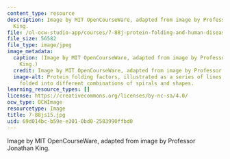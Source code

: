 ```yaml
---
content_type: resource
description: Image by MIT OpenCourseWare, adapted from image by Professor Jonathan
  King.
file: /ol-ocw-studio-app/courses/7-88j-protein-folding-and-human-disease-spring-2015/69d014bcb59ee3010bd02583990ffbd0_7-88js15.jpg
file_size: 56582
file_type: image/jpeg
image_metadata:
  caption: (Image by MIT OpenCourseWare, adapted from image by Professor Jonathan
    King.)
  credit: Image by MIT OpenCourseWare, adapted from image by Professor Jonathan King.
  image-alt: Protein folding factors, illustrated as a series of lines and rectangles
    folded into different combinations of spirals and shapes.
learning_resource_types: []
license: https://creativecommons.org/licenses/by-nc-sa/4.0/
ocw_type: OCWImage
resourcetype: Image
title: 7-88js15.jpg
uid: 69d014bc-b59e-e301-0bd0-2583990ffbd0
---
```

Image by MIT OpenCourseWare, adapted from image by Professor Jonathan King.